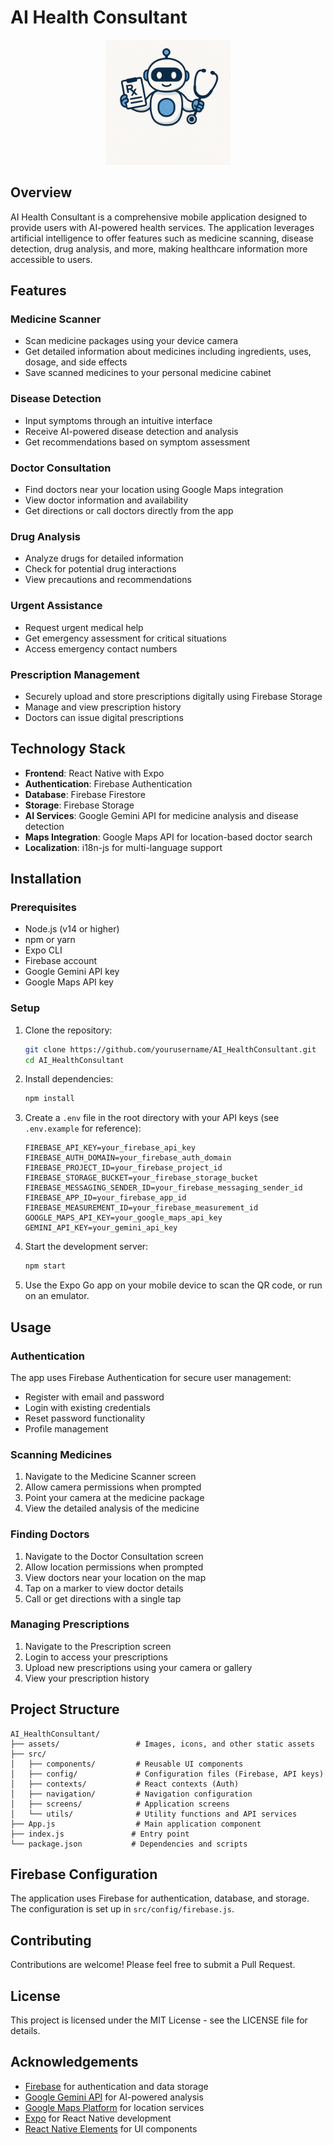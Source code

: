 # AI Health Consultant

<p align="center">
  <img src="./assets/icon.png" alt="AI Health Consultant Logo" width="200"/>
</p>

## Overview

AI Health Consultant is a comprehensive mobile application designed to provide users with AI-powered health services. The application leverages artificial intelligence to offer features such as medicine scanning, disease detection, drug analysis, and more, making healthcare information more accessible to users.

## Features

### Medicine Scanner
- Scan medicine packages using your device camera
- Get detailed information about medicines including ingredients, uses, dosage, and side effects
- Save scanned medicines to your personal medicine cabinet

### Disease Detection
- Input symptoms through an intuitive interface
- Receive AI-powered disease detection and analysis
- Get recommendations based on symptom assessment

### Doctor Consultation
- Find doctors near your location using Google Maps integration
- View doctor information and availability
- Get directions or call doctors directly from the app

### Drug Analysis
- Analyze drugs for detailed information
- Check for potential drug interactions
- View precautions and recommendations

### Urgent Assistance
- Request urgent medical help
- Get emergency assessment for critical situations
- Access emergency contact numbers

### Prescription Management
- Securely upload and store prescriptions digitally using Firebase Storage
- Manage and view prescription history
- Doctors can issue digital prescriptions

## Technology Stack

- **Frontend**: React Native with Expo
- **Authentication**: Firebase Authentication
- **Database**: Firebase Firestore
- **Storage**: Firebase Storage
- **AI Services**: Google Gemini API for medicine analysis and disease detection
- **Maps Integration**: Google Maps API for location-based doctor search
- **Localization**: i18n-js for multi-language support

## Installation

### Prerequisites

- Node.js (v14 or higher)
- npm or yarn
- Expo CLI
- Firebase account
- Google Gemini API key
- Google Maps API key

### Setup

1. Clone the repository:
   ```bash
   git clone https://github.com/yourusername/AI_HealthConsultant.git
   cd AI_HealthConsultant
   ```

2. Install dependencies:
   ```bash
   npm install
   ```

3. Create a `.env` file in the root directory with your API keys (see `.env.example` for reference):
   ```
   FIREBASE_API_KEY=your_firebase_api_key
   FIREBASE_AUTH_DOMAIN=your_firebase_auth_domain
   FIREBASE_PROJECT_ID=your_firebase_project_id
   FIREBASE_STORAGE_BUCKET=your_firebase_storage_bucket
   FIREBASE_MESSAGING_SENDER_ID=your_firebase_messaging_sender_id
   FIREBASE_APP_ID=your_firebase_app_id
   FIREBASE_MEASUREMENT_ID=your_firebase_measurement_id
   GOOGLE_MAPS_API_KEY=your_google_maps_api_key
   GEMINI_API_KEY=your_gemini_api_key
   ```

4. Start the development server:
   ```bash
   npm start
   ```

5. Use the Expo Go app on your mobile device to scan the QR code, or run on an emulator.

## Usage

### Authentication

The app uses Firebase Authentication for secure user management:

- Register with email and password
- Login with existing credentials
- Reset password functionality
- Profile management

### Scanning Medicines

1. Navigate to the Medicine Scanner screen
2. Allow camera permissions when prompted
3. Point your camera at the medicine package
4. View the detailed analysis of the medicine

### Finding Doctors

1. Navigate to the Doctor Consultation screen
2. Allow location permissions when prompted
3. View doctors near your location on the map
4. Tap on a marker to view doctor details
5. Call or get directions with a single tap

### Managing Prescriptions

1. Navigate to the Prescription screen
2. Login to access your prescriptions
3. Upload new prescriptions using your camera or gallery
4. View your prescription history

## Project Structure

```
AI_HealthConsultant/
├── assets/                 # Images, icons, and other static assets
├── src/
│   ├── components/         # Reusable UI components
│   ├── config/             # Configuration files (Firebase, API keys)
│   ├── contexts/           # React contexts (Auth)
│   ├── navigation/         # Navigation configuration
│   ├── screens/            # Application screens
│   └── utils/              # Utility functions and API services
├── App.js                  # Main application component
├── index.js               # Entry point
└── package.json           # Dependencies and scripts
```

## Firebase Configuration

The application uses Firebase for authentication, database, and storage. The configuration is set up in `src/config/firebase.js`.

## Contributing

Contributions are welcome! Please feel free to submit a Pull Request.

## License

This project is licensed under the MIT License - see the LICENSE file for details.

## Acknowledgements

- [Firebase](https://firebase.google.com/) for authentication and data storage
- [Google Gemini API](https://ai.google.dev/) for AI-powered analysis
- [Google Maps Platform](https://developers.google.com/maps) for location services
- [Expo](https://expo.dev/) for React Native development
- [React Native Elements](https://reactnativeelements.com/) for UI components
